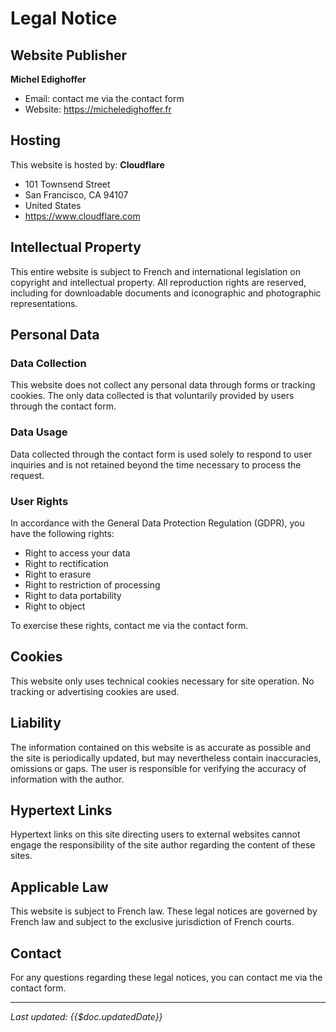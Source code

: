# Legal Notice

## Website Publisher

**Michel Edighoffer**
- Email: contact me via the contact form
- Website: https://micheledighoffer.fr

## Hosting

This website is hosted by:
**Cloudflare**
- 101 Townsend Street
- San Francisco, CA 94107
- United States
- https://www.cloudflare.com

## Intellectual Property

This entire website is subject to French and international legislation on copyright and intellectual property. All reproduction rights are reserved, including for downloadable documents and iconographic and photographic representations.

## Personal Data

### Data Collection
This website does not collect any personal data through forms or tracking cookies. The only data collected is that voluntarily provided by users through the contact form.

### Data Usage
Data collected through the contact form is used solely to respond to user inquiries and is not retained beyond the time necessary to process the request.

### User Rights
In accordance with the General Data Protection Regulation (GDPR), you have the following rights:
- Right to access your data
- Right to rectification
- Right to erasure
- Right to restriction of processing
- Right to data portability
- Right to object

To exercise these rights, contact me via the contact form.

## Cookies

This website only uses technical cookies necessary for site operation. No tracking or advertising cookies are used.

## Liability

The information contained on this website is as accurate as possible and the site is periodically updated, but may nevertheless contain inaccuracies, omissions or gaps. The user is responsible for verifying the accuracy of information with the author.

## Hypertext Links

Hypertext links on this site directing users to external websites cannot engage the responsibility of the site author regarding the content of these sites.

## Applicable Law

This website is subject to French law. These legal notices are governed by French law and subject to the exclusive jurisdiction of French courts.

## Contact

For any questions regarding these legal notices, you can contact me via the contact form.

---

*Last updated: {{$doc.updatedDate}}*
